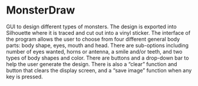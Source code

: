 # MonsterDraw

GUI to design different types of monsters. The design is exported into Silhouette where it is traced and cut out into a vinyl sticker. The interface of the program allows the user to choose from four different general body parts: body shape, eyes, mouth and head. There are sub-options including number of eyes wanted, horns or antenna, a smile and/or teeth, and two types of body shapes and color. There are buttons and a drop-down bar to help the user generate the design. There is also a “clear” function and button that clears the display screen, and a “save image” function when any key is pressed. 
